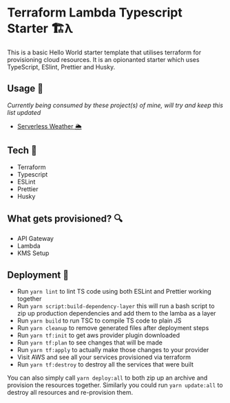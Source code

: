 # Terraform Lambda Typescript Starter 🏗λ
This is a basic Hello World starter template that utilises terraform for provisioning cloud resources. It is an opionanted starter which 
uses TypeScript, ESlint, Prettier and Husky.

## Usage 🔬
*Currently being consumed by these project(s) of mine, will try and keep this list updated*
- [Serverless Weather 🌦](https://github.com/rahman95/serverless-weather)

## Tech 🧰
- Terraform
- Typescript
- ESLint
- Prettier
- Husky

## What gets provisioned? 🔍
- API Gateway
- Lambda
- KMS Setup

## Deployment 🚀
- Run `yarn lint` to lint TS code using both ESLint and Prettier working together
- Run `yarn script:build-dependency-layer` this will run a bash script to zip up production dependencies and add them to the lamba as a layer
- Run `yarn build` to run TSC to compile TS code to plain JS
- Run `yarn cleanup` to remove generated files after deployment steps
- Run `yarn tf:init` to get aws provider plugin downloaded
- Run `yarn tf:plan` to see changes that will be made
- Run `yarn tf:apply` to actually make those changes to your provider
- Visit AWS and see all your services provisioned via terraform
- Run `yarn tf:destroy` to destroy all the services that were built

You can also simply call `yarn deploy:all` to both zip up an archive and provision the resources together. Similarly you could run `yarn update:all` to destroy all resources and re-provision them.